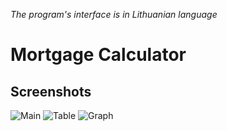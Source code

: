 *The program's interface is in Lithuanian language*

# Mortgage Calculator

## Screenshots

![Main](https://user-images.githubusercontent.com/73688133/113473505-8ac0b600-9472-11eb-9bd4-01e5707a892c.png)
![Table](https://user-images.githubusercontent.com/73688133/113473463-4d5c2880-9472-11eb-973e-f3116f4c1630.png)
![Graph](https://user-images.githubusercontent.com/73688133/113473465-4e8d5580-9472-11eb-91e8-e919a1833527.png)
